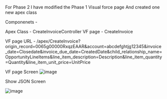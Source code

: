 For Phase 2 I have modified the Phase 1 Visual force page
And created one new apex class

Componenets - 

Apex Class - CreateInvoiceController
VF page - CreateInvoice

VF page URL - /apex/CreateInvoice?origin_record=0065g00000RxqzEAAR&account=abcdefghtjg12345&invoice_date=Closedate&invoice_due_date=CreatedDate&child_relationship_name=OpportunityLineItems&line_item_description=Description&line_item_quantity=Quantity&line_item_unit_price=UnitPrice

VF page Screen
![image](https://github.com/user-attachments/assets/047d6878-30ee-4bda-a197-917dfc13872a)


Show JSON Screen

![image](https://github.com/user-attachments/assets/e6122f2e-32f7-4af5-8eac-0c69ce80a0f9)

